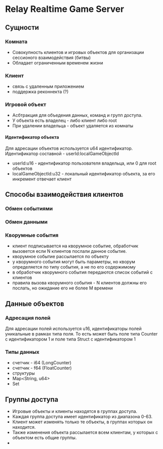 # Relay Realtime Game Server

## Сущности

### Комната
- Совокупность клиентов и игровых объектов для организации сессионого взаимодействия (битвы)
- Обладает ограниченным временем жизни

### Клиент
- связь с удаленным приложением
- поддержка реконнекта (?)

### Игровой объект
- Асбтракция для объедения данных, команд и групп доступа.
- У объекта есть владелец - либо клиент либо root
- При удалении владельца - объект удаляется из комнаты 

#### Идентификатор объекта
Для адресации объектов используется u64 идентификатор.
Идентификатор составной - userId:localGameObjectId
- userId:u16 - идентификатор пользователя владельца, или 0 для root объектов
- localGameObjectId:u32 - локальный идентификатор объекта, за его инкремент отвечает клиент
   


## Способы взаимодействия клиентов
 
### Обмен событиями
### Обмен данными
### Кворумные события
- клиент подписывается на кворумное событие, обработчик вызовется если N клиентов послали данное событие.
- кворумное событие рассылается по объекту
- у кворумного события могут быть параметры, но кворум определяется по типу события, а не по его содержимому
- в обработчик кворумного события передаются список событий с клиентов
- правила вызова кворумного события - N клиентов должны его послать, но ожидание его не более M времени

## Данные объектов
### Адресация полей
Для адресации полей используется u16, идентификаторы полей уникальные в рамках типа поля.
То есть может быть поле типа Counter с идентификатором 1 и поле типа Struct с идентификатором 1
### Типы данных
- счетчик - i64 (LongCounter)
- счетчик - f64 (FloatCounter)
- структуры 
- Map<String, u64>
- Set<u64>



## Группы доступа

- Игровые объекты и клиенты находятся в группах доступа. 
- Каждая группа доступа имеет идентификатор из диапазона 0-63.
- Клиент может изменять только те объекты, в группах которых он находится.
- Также изменения объекта рассылается всем клиентам, у которых с объектом есть общие группы.
- 



